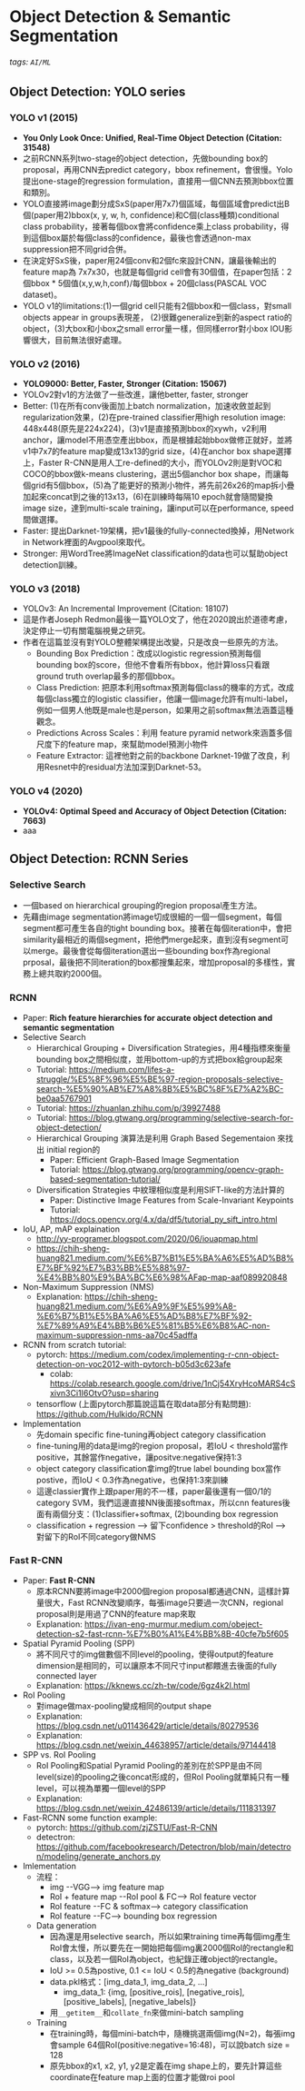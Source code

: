 # Object Detection & Semantic Segmentation

###### tags: `AI/ML`


## Object Detection: YOLO series


### YOLO v1 (2015)
- **You Only Look Once: Unified, Real-Time Object Detection (Citation: 31548)**
- 之前RCNN系列two-stage的object detection，先做bounding box的proposal，再用CNN去predict category，bbox refinement，會很慢。Yolo提出one-stage的regression formulation，直接用一個CNN去預測bbox位置和類別。
- YOLO直接將image劃分成SxS(paper用7x7)個區域，每個區域會predict出B個(paper用2)bbox(x, y, w, h, confidence)和C個(class種類)conditional class probability，接著每個box會將confidence乘上class probability，得到這個box屬於每個class的confidence，最後也會透過non-max suppression把不同grid合併。
- 在決定好SxS後，paper用24個conv和2個fc來設計CNN，讓最後輸出的feature map為 7x7x30，也就是每個grid cell會有30個值，在paper包括：2個bbox * 5個值(x,y,w,h,conf)/每個bbox + 20個class(PASCAL VOC dataset)。
- YOLO v1的limitations:(1)一個grid cell只能有2個bbox和一個class，對small objects appear in groups表現差， (2)很難generalize到新的aspect ratio的object，(3)大box和小box之small error量一樣，但同樣error對小box IOU影響很大，目前無法很好處理。


### YOLO v2 (2016)
- **YOLO9000: Better, Faster, Stronger (Citation: 15067)**
- YOLOv2對v1的方法做了一些改進，讓他better, faster, stronger
- Better: (1)在所有conv後面加上batch normalization，加速收斂並起到regularization效果，(2)在pre-trained classifier用high resolution image: 448x448(原先是224x224)，(3)v1是直接預測bbox的xywh，v2利用anchor，讓model不用憑空產出bbox，而是根據起始bbox做修正就好，並將v1中7x7的feature map變成13x13的grid size，(4)在anchor box shape選擇上，Faster R-CNN是用人工re-defined的大小，而YOLOv2則是對VOC和COCO的bbox做k-means clustering，選出5個anchor box shape，而讓每個grid有5個bbox，(5)為了能更好的預測小物件，將先前26x26的map拆小疊加起來concat到之後的13x13，(6)在訓練時每隔10 epoch就會隨間變換image size，達到multi-scale training，讓input可以在performance, speed間做選擇。
- Faster: 提出Darknet-19架構，把v1最後的fully-connected換掉，用Network in Network裡面的Avgpool來取代。
- Stronger: 用WordTree將ImageNet classification的data也可以幫助object detection訓練。


### YOLO v3 (2018)
- YOLOv3: An Incremental Improvement (Citation: 18107)
- 這是作者Joseph Redmon最後一篇YOLO文了，他在2020說出於道德考慮，決定停止一切有關電腦視覺之研究。
- 作者在這篇並沒有對YOLO整體架構提出改變，只是改良一些原先的方法。
    - Bounding Box Prediction：改成以logistic regression預測每個bounding box的score，但他不會看所有bbox，他計算loss只看跟ground truth overlap最多的那個bbox。
    - Class Prediction: 把原本利用softmax預測每個class的機率的方式，改成每個class獨立的logistic classifier，他讓一個image允許有multi-label，例如一個男人他既是male也是person，如果用之前softmax無法涵蓋這種觀念。
    - Predictions Across Scales：利用 feature pyramid network來涵蓋多個尺度下的feature map，來幫助model預測小物件
    - Feature Extractor: 這裡他對之前的backbone Darknet-19做了改良，利用Resnet中的residual方法加深到Darknet-53。


### YOLO v4 (2020)
- **YOLOv4: Optimal Speed and Accuracy of Object Detection (Citation: 7663)**
- aaa








## Object Detection: RCNN Series

### Selective Search
- 一個based on hierarchical grouping的region proposal產生方法。
- 先藉由image segmentation將image切成很細的一個一個segment，每個segment都可產生各自的tight bounding box。接著在每個iteration中，會把similarity最相近的兩個segment，把他們merge起來，直到沒有segment可以merge。最後會從每個iteration選出一些bounding box作為regional prposal，最後把不同iteration的box都搜集起來，增加proposal的多樣性，實務上總共取約2000個。

### RCNN

- Paper: **Rich feature hierarchies for accurate object detection and semantic segmentation**
- Selective Search
    - Hierarchical Grouping + Diversification Strategies，用4種指標來衡量bounding box之間相似度，並用bottom-up的方式把box給group起來
    - Tutorial: https://medium.com/lifes-a-struggle/%E5%8F%96%E5%BE%97-region-proposals-selective-search-%E5%90%AB%E7%A8%8B%E5%BC%8F%E7%A2%BC-be0aa5767901
    - Tutorial: https://zhuanlan.zhihu.com/p/39927488
    - Tutorial: https://blog.gtwang.org/programming/selective-search-for-object-detection/
    - Hierarchical Grouping 演算法是利用 Graph Based Segementaion 來找出 initial region的
        - Paper: Efficient Graph-Based Image Segmentation
        - Tutorial: https://blog.gtwang.org/programming/opencv-graph-based-segmentation-tutorial/
    - Diversification Strategies 中紋理相似度是利用SIFT-like的方法計算的
        - Paper: Distinctive Image Features from Scale-Invariant Keypoints
        - Tutorial: https://docs.opencv.org/4.x/da/df5/tutorial_py_sift_intro.html
- IoU, AP, mAP explaination
    - http://yy-programer.blogspot.com/2020/06/iouapmap.html
    - https://chih-sheng-huang821.medium.com/%E6%B7%B1%E5%BA%A6%E5%AD%B8%E7%BF%92%E7%B3%BB%E5%88%97-%E4%BB%80%E9%BA%BC%E6%98%AFap-map-aaf089920848
- Non-Maximum Suppression (NMS)
    - Explanation: https://chih-sheng-huang821.medium.com/%E6%A9%9F%E5%99%A8-%E6%B7%B1%E5%BA%A6%E5%AD%B8%E7%BF%92-%E7%89%A9%E4%BB%B6%E5%81%B5%E6%B8%AC-non-maximum-suppression-nms-aa70c45adffa
- RCNN from scratch tutorial:
    - pytorch: https://medium.com/codex/implementing-r-cnn-object-detection-on-voc2012-with-pytorch-b05d3c623afe
        - colab: https://colab.research.google.com/drive/1nCj54XryHcoMARS4cSxivn3Ci1I6OtvO?usp=sharing
    - tensorflow (上面pytorch那篇說這篇在取data部分有點問題): https://github.com/Hulkido/RCNN
- Implementation
    - 先domain specific fine-tuning再object category classification
    - fine-tuning用的data是img的region proposal，若IoU < threshold當作positive，其餘當作negative，讓positve:negative保持1:3
    -  object category classification拿img的true label bounding box當作postive，而IoU < 0.3作為negative，也保持1:3來訓練
    -  這邊classier實作上跟paper用的不一樣，paper最後還有一個0/1的category SVM，我們這邊直接NN後面接softmax，所以cnn features後面有兩個分支：(1)classifier+softmax, (2)bounding box regression
    -  classification + regression --> 留下confidence > threshold的RoI --> 對留下的RoI不同category做NMS




### Fast R-CNN

- Paper: **Fast R-CNN**
    - 原本RCNN要將image中2000個region proposal都通過CNN，這樣計算量很大，Fast RCNN改變順序，每張image只要過一次CNN，regional proposal則是用過了CNN的feature map來取
    - Explanation: https://ivan-eng-murmur.medium.com/obeject-detection-s2-fast-rcnn-%E7%B0%A1%E4%BB%8B-40cfe7b5f605
- Spatial Pyramid Pooling (SPP)
    - 將不同尺寸的img做數個不同level的pooling，使得output的feature dimension是相同的，可以讓原本不同尺寸input都餵進去後面的fully connected layer
    - Explanation: https://kknews.cc/zh-tw/code/6gz4k2l.html
- RoI Pooling
    - 對image做max-pooling變成相同的output shape
    - Explanation: https://blog.csdn.net/u011436429/article/details/80279536
    - Explanation: https://blog.csdn.net/weixin_44638957/article/details/97144418
- SPP vs. RoI Pooling
    - RoI Pooling和Spatial Pyramid Pooling的差別在於SPP是由不同level(size)的pooling之後concat形成的，但RoI Pooling就單純只有一種level，可以視為單獨一個level的SPP
    - Explanation: https://blog.csdn.net/weixin_42486139/article/details/111831397
- Fast-RCNN some function example:
    - pytorch: https://github.com/zjZSTU/Fast-R-CNN
    - detectron: https://github.com/facebookresearch/Detectron/blob/main/detectron/modeling/generate_anchors.py
- Imlementation
    - 流程：
        - img --VGG--> img feature map
        - RoI + feature map --RoI pool & FC--> RoI feature vector
        - RoI feature --FC & softmax--> category classification
        - RoI feature --FC--> bounding box regression
    - Data generation
        - 因為還是用selective search，所以如果training time再每個img產生RoI會太慢，所以要先在一開始把每個img裏2000個RoI的rectangle和class，以及若一個RoI為object，也紀錄正確object的rectangle。
        - IoU >= 0.5為postive, 0.1 <= IoU < 0.5的為negative (background)
        - data.pkl格式：[img_data_1, img_data_2, ...]
            - img_data_1: {img, [positive_rois], [negative_rois], [positive_labels], [negative_labels]}
        - 用`__getitem__`和`collate_fn`來做mini-batch sampling
    - Training
        - 在training時，每個mini-batch中，隨機挑選兩個img(N=2)，每張img會sample 64個RoI(positive:negative=16:48)，可以說batch size = 128
        - 原先bbox的x1, x2, y1, y2是定義在img shape上的，要先計算這些coordinate在feature map上面的位置才能做roi pool
